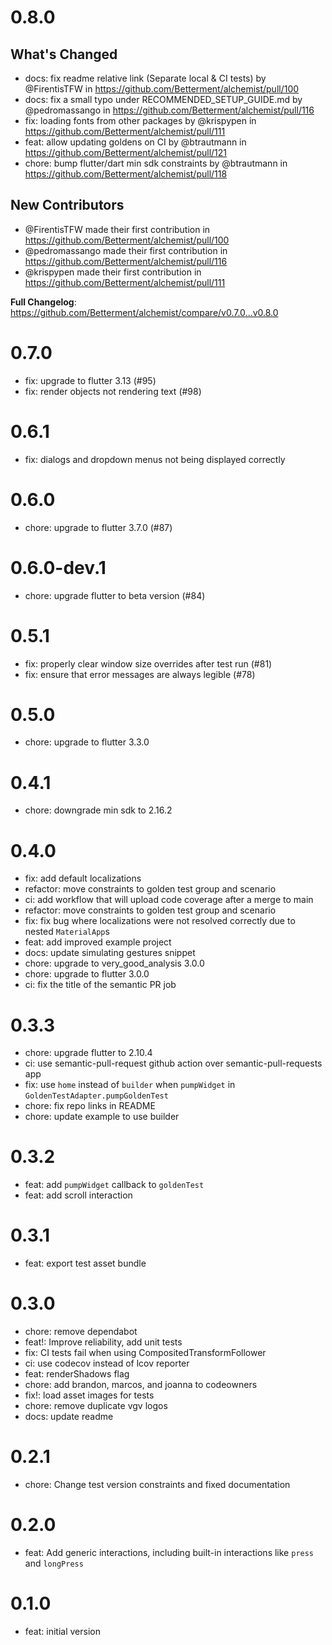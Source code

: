 # 0.8.0

## What's Changed
* docs: fix readme relative link (Separate local & CI tests) by @FirentisTFW in https://github.com/Betterment/alchemist/pull/100
* docs: fix a small typo under RECOMMENDED_SETUP_GUIDE.md by @pedromassango in https://github.com/Betterment/alchemist/pull/116
* fix: loading fonts from other packages by @krispypen in https://github.com/Betterment/alchemist/pull/111
* feat: allow updating goldens on CI by @btrautmann in https://github.com/Betterment/alchemist/pull/121
* chore: bump flutter/dart min sdk constraints by @btrautmann in https://github.com/Betterment/alchemist/pull/118

## New Contributors
* @FirentisTFW made their first contribution in https://github.com/Betterment/alchemist/pull/100
* @pedromassango made their first contribution in https://github.com/Betterment/alchemist/pull/116
* @krispypen made their first contribution in https://github.com/Betterment/alchemist/pull/111

**Full Changelog**: https://github.com/Betterment/alchemist/compare/v0.7.0...v0.8.0

# 0.7.0
- fix: upgrade to flutter 3.13 (#95)
- fix: render objects not rendering text (#98)

# 0.6.1

- fix: dialogs and dropdown menus not being displayed correctly

# 0.6.0

- chore: upgrade to flutter 3.7.0 (#87)

# 0.6.0-dev.1

- chore: upgrade flutter to beta version (#84)

# 0.5.1

- fix: properly clear window size overrides after test run (#81)
- fix: ensure that error messages are always legible (#78)

# 0.5.0

- chore: upgrade to flutter 3.3.0

# 0.4.1

- chore: downgrade min sdk to 2.16.2

# 0.4.0

- fix: add default localizations
- refactor: move constraints to golden test group and scenario
- ci: add workflow that will upload code coverage after a merge to main
- refactor: move constraints to golden test group and scenario
- fix: fix bug where localizations were not resolved correctly due to nested `MaterialApp`s
- feat: add improved example project
- docs: update simulating gestures snippet
- chore: upgrade to very_good_analysis 3.0.0
- chore: upgrade to flutter 3.0.0
- ci: fix the title of the semantic PR job

# 0.3.3

- chore: upgrade flutter to 2.10.4
- ci: use semantic-pull-request github action over semantic-pull-requests app
- fix: use `home` instead of `builder` when `pumpWidget` in `GoldenTestAdapter.pumpGoldenTest`
- chore: fix repo links in README
- chore: update example to use builder

# 0.3.2

- feat: add `pumpWidget` callback to `goldenTest`
- feat: add scroll interaction

# 0.3.1

- feat: export test asset bundle

# 0.3.0

- chore: remove dependabot
- feat!: Improve reliability, add unit tests
- fix: CI tests fail when using CompositedTransformFollower
- ci: use codecov instead of lcov reporter
- feat: renderShadows flag
- chore: add brandon, marcos, and joanna to codeowners
- fix!: load asset images for tests
- chore: remove duplicate vgv logos
- docs: update readme

# 0.2.1

- chore: Change test version constraints and fixed documentation

# 0.2.0

- feat: Add generic interactions, including built-in interactions like `press` and `longPress`

# 0.1.0

- feat: initial version
